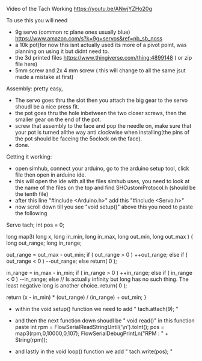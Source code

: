 Video of the Tach Working 
https://youtu.be/ANwjYZHo20g


To use this you will need 
- 9g servo (common rc plane ones usually blue) https://www.amazon.com/s?k=9g+servos&ref=nb_sb_noss
- a 10k pot(for now this isnt actually used its more of a pivot point, was planning on using it but didnt need to. 
- the 3d printed files https://www.thingiverse.com/thing:4899148 ( or zip file here) 
- 5mm screw and 2x 4 mm screw ( this will change to all the same jsut made a mistake at first)

Assembly:
pretty easy, 
- The servo goes thru the slot then you attach the big gear to the servo shoudl be a nice press fit. 
- the pot goes thru the hole inbetween the two closer screws, then the smaller gear on the end of the pot. 
- screw that assembly to the face and pop the needle on, make sure that your pot is turned allthe way anti clockwise when installing(the pins of the pot should be faceing the 5oclock on the face). 
- done. 

Getting it working:
- open simhub, connect your arduino, go to the arduino setup tool, click file then open in arduino ide. 
- this will open the ide with all the files simhub uses, you need to look at the name of the files on the top and find SHCustomProtocol.h (should be the tenth file) 
- after this line "#include <Arduino.h>" add this "#include <Servo.h>"
- now scroll down till you see "void setup()" above this you need to paste the following
  
Servo tach;
int pos = 0;  

long map3( long x, long in_min, long in_max, long out_min, long out_max )
{
  long out_range;
  long in_range;

  out_range = out_max - out_min;
  if ( out_range > 0 )
    ++out_range;
  else if ( out_range < 0 )
    --out_range;
  else
    return( 0 );

  in_range = in_max - in_min;
  if ( in_range > 0 )
    ++in_range;
  else if ( in_range < 0 )
    --in_range;
  else
    // Is actually infinity but long has no such thing.  The least negative long is another choice.
    return( 0 );

  return (x - in_min) * (out_range) / (in_range) + out_min;
}

- within the void setup() function we need to add " tach.attach(9); " 
- and then the next function down shoudl be " void read()" in this function paste 
    int rpm = FlowSerialReadStringUntil('\n').toInt();
    pos = map3(rpm,0,10000,0,107);
    FlowSerialDebugPrintLn("RPM : " + String(rpm));
    
- and lastly in the void loop() function we add " tach.write(pos); " 
   
